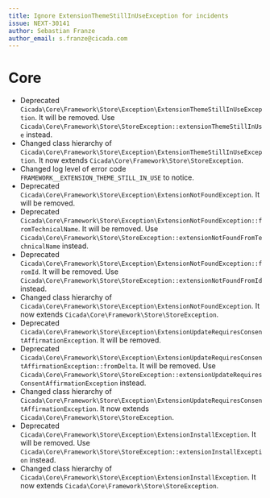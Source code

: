 ```yaml
---
title: Ignore ExtensionThemeStillInUseException for incidents
issue: NEXT-30141
author: Sebastian Franze
author_email: s.franze@cicada.com
---
```

# Core
* Deprecated `Cicada\Core\Framework\Store\Exception\ExtensionThemeStillInUseException`. It will be removed. Use `Cicada\Core\Framework\Store\StoreException::extensionThemeStillInUse` instead.
* Changed class hierarchy of `Cicada\Core\Framework\Store\Exception\ExtensionThemeStillInUseException`. It now extends `Cicada\Core\Framework\Store\StoreException`.
* Changed log level of error code `FRAMEWORK__EXTENSION_THEME_STILL_IN_USE` to notice.
* Deprecated `Cicada\Core\Framework\Store\Exception\ExtensionNotFoundException`. It will be removed.
* Deprecated `Cicada\Core\Framework\Store\Exception\ExtensionNotFoundException::fromTechnicalName`. It will be removed. Use `Cicada\Core\Framework\Store\StoreException::extensionNotFoundFromTechnicalName` instead.
* Deprecated `Cicada\Core\Framework\Store\Exception\ExtensionNotFoundException::fromId`. It will be removed. Use `Cicada\Core\Framework\Store\StoreException::extensionNotFoundFromId` instead.
* Changed class hierarchy of `Cicada\Core\Framework\Store\Exception\ExtensionNotFoundException`.  It now extends `Cicada\Core\Framework\Store\StoreException`.
* Deprecated `Cicada\Core\Framework\Store\Exception\ExtensionUpdateRequiresConsentAffirmationException`. It will be removed.
* Deprecated `Cicada\Core\Framework\Store\Exception\ExtensionUpdateRequiresConsentAffirmationException::fromDelta`. It will be removed. Use `Cicada\Core\Framework\Store\StoreException::extensionUpdateRequiresConsentAffirmationException` instead.
* Changed class hierarchy of `Cicada\Core\Framework\Store\Exception\ExtensionUpdateRequiresConsentAffirmationException`.  It now extends `Cicada\Core\Framework\Store\StoreException`.
* Deprecated `Cicada\Core\Framework\Store\Exception\ExtensionInstallException`. It will be removed. Use `Cicada\Core\Framework\Store\StoreException::extensionInstallException` instead.
* Changed class hierarchy of `Cicada\Core\Framework\Store\Exception\ExtensionInstallException`.  It now extends `Cicada\Core\Framework\Store\StoreException`.
